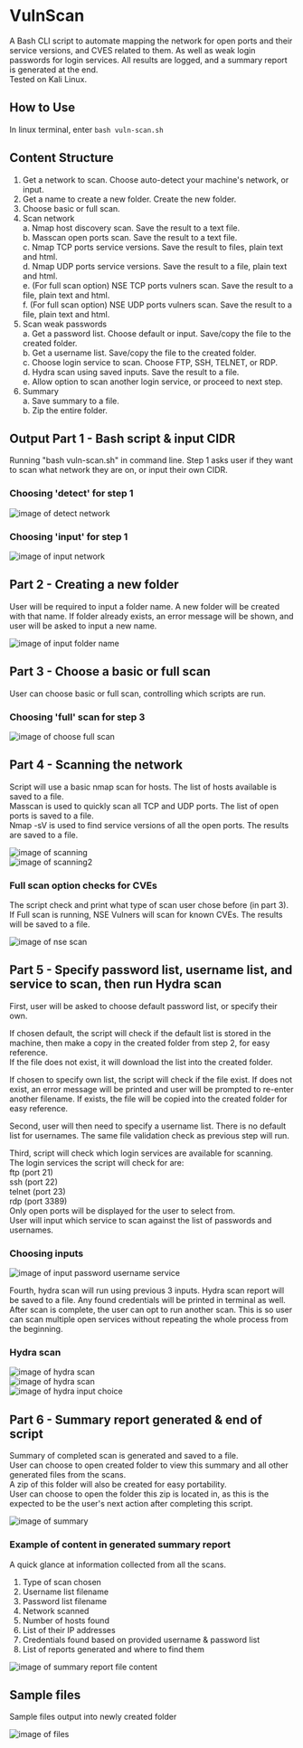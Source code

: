 # VulnScan  
A Bash CLI script to automate mapping the network for open ports and their service versions, and CVES related to them. As well as weak login passwords for login services. All results are logged, and a summary report is generated at the end.  
Tested on Kali Linux.  

## How to Use  
In linux terminal, enter `bash vuln-scan.sh`  
  
## Content Structure  
1. Get a network to scan. Choose auto-detect your machine's network, or input.  
2. Get a name to create a new folder. Create the new folder.  
3. Choose basic or full scan.  
4. Scan network  
    a. Nmap host discovery scan. Save the result to a text file.  
    b. Masscan open ports scan. Save the result to a text file.  
    c. Nmap TCP ports service versions. Save the result to files, plain text and html.  
    d. Nmap UDP ports service versions. Save the result to a file, plain text and html.  
    e. (For full scan option) NSE TCP ports vulners scan. Save the result to a file, plain text and html.  
    f. (For full scan option) NSE UDP ports vulners scan. Save the result to a file, plain text and html.  
5. Scan weak passwords  
    a. Get a password list. Choose default or input. Save/copy the file to the created folder.  
    b. Get a username list. Save/copy the file to the created folder.  
    c. Choose login service to scan. Choose FTP, SSH, TELNET, or RDP.  
    d. Hydra scan using saved inputs. Save the result to a file.  
    e. Allow option to scan another login service, or proceed to next step.  
7. Summary  
    a. Save summary to a file.  
    b. Zip the entire folder.  
  
## Output Part 1 - Bash script & input CIDR
Running "bash vuln-scan.sh" in command line. Step 1 asks user if they want to scan what network they are on, or input their own CIDR.  
  
### Choosing 'detect' for step 1
  
![image of detect network](output_imgs/01-detect.png "detect network")  
### Choosing 'input' for step 1  
  
![image of input network](output_imgs/01-input.png "input network")  

## Part 2 - Creating a new folder  
User will be required to input a folder name. A new folder will be created with that name. If folder already exists, an error message will be shown, and user will be asked to input a new name.  
  
![image of input folder name](output_imgs/02-folder.png "input folder name")  
  
## Part 3 - Choose a basic or full scan  
User can choose basic or full scan, controlling which scripts are run.  
### Choosing 'full' scan for step 3  
  
![image of choose full scan](output_imgs/03-full.png "choose full scan")  
  
## Part 4 - Scanning the network  
Script will use a basic nmap scan for hosts. The list of hosts available is saved to a file.  
Masscan is used to quickly scan all TCP and UDP ports. The list of open ports is saved to a file.  
Nmap -sV is used to find service versions of all the open ports. The results are saved to a file.    
  
![image of scanning](output_imgs/04abc-host-masscan-tcp.png "scanning")  
![image of scanning2](output_imgs/04d-udp.png "scanning2")  
  
### Full scan option checks for CVEs  
The script check and print what type of scan user chose before (in part 3).  
If Full scan is running, NSE Vulners will scan for known CVEs. The results will be saved to a file.  
  
![image of nse scan](output_imgs/04ef-nsetcp-nseudp.png "nse scan")  
  
## Part 5 -  Specify password list, username list, and service to scan, then run Hydra scan
First, user will be asked to choose default password list, or specify their own.  
  
If chosen default, the script will check if the default list is stored in the machine, then make a copy in the created folder from step 2, for easy reference.  
If the file does not exist, it will download the list into the created folder.  
   
If chosen to specify own list, the script will check if the file exist. If does not exist, an error message will be printed and user will be prompted to re-enter another filename. If exists, the file will be copied into the created folder for easy reference.  
  
Second, user will then need to specify a username list. There is no default list for usernames. The same file validation check as previous step will run.  
  
Third, script will check which login services are available for scanning.  
The login services the script will check for are:  
ftp (port 21)  
ssh (port 22)  
telnet (port 23)  
rdp (port 3389)  
Only open ports will be displayed for the user to select from.  
User will input which service to scan against the list of passwords and usernames.  

### Choosing inputs
![image of input password username service](output_imgs/05abc.png "input password username service")  
  
Fourth, hydra scan will run using previous 3 inputs. Hydra scan report will be saved to a file. Any found credentials will be printed in terminal as well.  
After scan is complete, the user can opt to run another scan. This is so user can scan multiple open services without repeating the whole process from the beginning.  
  
### Hydra scan
![image of hydra scan](output_imgs/05d-hydra.png "hydra scan")  
![image of hydra scan](output_imgs/05d-hydra-result2.png "hydra scan")  
![image of hydra input choice](output_imgs/05d-hydra2.png "hydra input choice")  
  
## Part 6 - Summary report generated & end of script  
Summary of completed scan is generated and saved to a file.  
User can choose to open created folder to view this summary and all other generated files from the scans.  
A zip of this folder will also be created for easy portability.  
User can choose to open the folder this zip is located in, as this is the expected to be the user's next action after completing this script.  
  
![image of summary](output_imgs/06-summary.png "summary")  
  
### Example of content in generated summary report  
A quick glance at information collected from all the scans.  
1. Type of scan chosen
2. Username list filename
3. Password list filename
4. Network scanned
5. Number of hosts found
6. List of their IP addresses
7. Credentials found based on provided username & password list
8. List of reports generated and where to find them
  
![image of summary report file content](output_imgs/06b-filecontent.png "summary report file content")  
  
## Sample files  
Sample files output into newly created folder  
  
![image of files](output_imgs/07-folder.png "files")  
  
